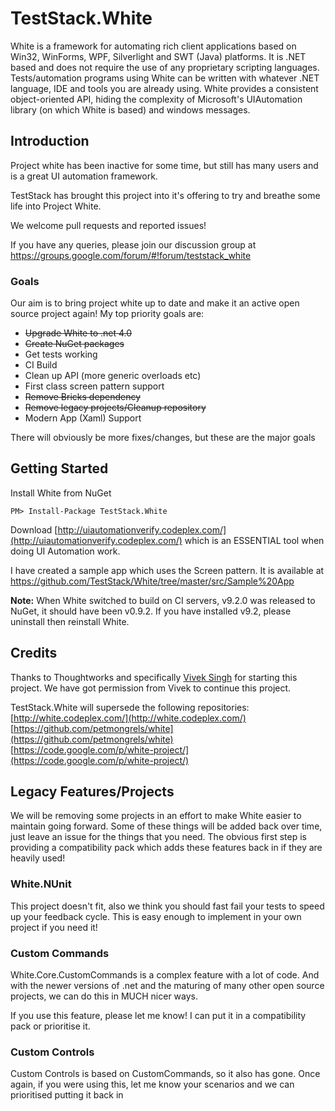 # TestStack.White
White is a framework for automating rich client applications based on Win32, WinForms, WPF, Silverlight and SWT (Java) platforms. It is .NET based and does not require the use of any proprietary scripting languages. Tests/automation programs using White can be written with whatever .NET language, IDE and tools you are already using. White provides a consistent object-oriented API, hiding the complexity of Microsoft's UIAutomation library (on which White is based) and windows messages. 

## Introduction
Project white has been inactive for some time, but still has many users and is a great UI automation framework.

TestStack has brought this project into it's offering to try and breathe some life into Project White.

We welcome pull requests and reported issues!

If you have any queries, please join our discussion group at https://groups.google.com/forum/#!forum/teststack_white  

### Goals
Our aim is to bring project white up to date and make it an active open source project again! My top priority goals are:

 - ~~Upgrade White to .net 4.0~~
 - ~~Create NuGet packages~~
 - Get tests working
 - CI Build
 - Clean up API (more generic overloads etc)
 - First class screen pattern support
 - ~~Remove Bricks dependency~~
 - ~~Remove legacy projects/Cleanup repository~~
 - Modern App (Xaml) Support

There will obviously be more fixes/changes, but these are the major goals

## Getting Started
Install White from NuGet

    PM> Install-Package TestStack.White

Download [http://uiautomationverify.codeplex.com/](http://uiautomationverify.codeplex.com/) which is an ESSENTIAL tool when doing UI Automation work.

I have created a sample app which uses the Screen pattern. It is available at https://github.com/TestStack/White/tree/master/src/Sample%20App

**Note:** When White switched to build on CI servers, v9.2.0 was released to NuGet, it should have been v0.9.2. If you have installed v9.2, please uninstall then reinstall White.

## Credits
Thanks to Thoughtworks and specifically [Vivek Singh](https://github.com/petmongrels) for starting this project. We have got permission from Vivek to continue this project.

TestStack.White will supersede the following repositories:  
[http://white.codeplex.com/](http://white.codeplex.com/)  
[https://github.com/petmongrels/white](https://github.com/petmongrels/white)  
[https://code.google.com/p/white-project/](https://code.google.com/p/white-project/)

## Legacy Features/Projects
We will be removing some projects in an effort to make White easier to maintain going forward. Some of these things will be added back over time, just leave an issue for the things that you need. The obvious first step is providing a compatibility pack which adds these features back in if they are heavily used!

### White.NUnit
This project doesn't fit, also we think you should fast fail your tests to speed up your feedback cycle. This is easy enough to implement in your own project if you need it!

### Custom Commands
White.Core.CustomCommands is a complex feature with a lot of code. And with the newer versions of .net and the maturing of many other open source projects, we can do this in MUCH nicer ways. 

If you use this feature, please let me know! I can put it in a compatibility pack or prioritise it.

### Custom Controls
Custom Controls is based on CustomCommands, so it also has gone. Once again, if you were using this, let me know your scenarios and we can prioritised putting it back in

